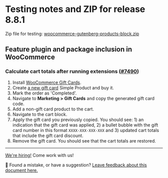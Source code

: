 # Testing notes and ZIP for release 8.8.1

Zip file for testing: [woocommerce-gutenberg-products-block.zip](https://github.com/woocommerce/woocommerce-blocks/files/9880626/woocommerce-gutenberg-products-block.zip)


## Feature plugin and package inclusion in WooCommerce

### Calculate cart totals after running extensions ([#7490](https://github.com/woocommerce/woocommerce-blocks/pull/7490))

1. Install [WooCommerce Gift Cards](https://woocommerce.com/products/gift-cards/).
2. Create [a new gift card](https://woocommerce.com/document/gift-cards/store-owners-guide/#creating-gift-card-products) Simple Product and buy it. 
3. Mark the order as 'Completed'.
4. Navigate to **Marketing > Gift Cards** and copy the generated gift card code. 
5. Add a non-gift card product to the cart. 
6. Navigate to the cart block. 
7. Apply the gift card you previously copied. You should see: 1) an indication that the gift card was applied, 2) a bullet bubble with the gift card number in this format `XXXX-XXX-XXX-XXX` and 3) updated cart totals that include the gift card discount. 
8. Remove the gift card. You should see that the cart totals are restored. 
<!-- FEEDBACK -->

---

[We're hiring!](https://woocommerce.com/careers/) Come work with us!

🐞 Found a mistake, or have a suggestion? [Leave feedback about this document here.](https://github.com/woocommerce/woocommerce-blocks/issues/new?assignees=&labels=type%3A+documentation&template=--doc-feedback.md&title=Feedback%20on%20./docs/internal-developers/testing/releases/881.md)

<!-- /FEEDBACK -->

